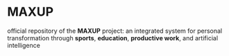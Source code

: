 # MAXUP
official repository of the **MAXUP** project: an integrated system for personal transformation through **sports**, **education**, **productive work**, and artificial intelligence
